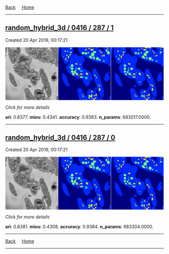 
[Back](..)&nbsp;&nbsp;&nbsp;&nbsp;&nbsp;[Home](https://leapmanlab.github.io/snapshots)

---

<div class="summary"><a href="1"><h2>random_hybrid_3d / 0416 / 287 / 1</h2></a><p>Created 20 Apr 2019, 00:17:21
</p><a href="1"><img src="1/media/summary.png" align="center"></a><p>
<i>Click for more details</i>
</p></div>

**ari**: 0.8377. **miou**: 0.4341. **accuracy**: 0.9383. **n_params**: 683017.0000. 

---

<div class="summary"><a href="0"><h2>random_hybrid_3d / 0416 / 287 / 0</h2></a><p>Created 20 Apr 2019, 00:17:21
</p><a href="0"><img src="0/media/summary.png" align="center"></a><p>
<i>Click for more details</i>
</p></div>

**ari**: 0.8381. **miou**: 0.4308. **accuracy**: 0.9384. **n_params**: 683304.0000. 

---

[Back](..)&nbsp;&nbsp;&nbsp;&nbsp;&nbsp;[Home](https://leapmanlab.github.io/snapshots)

---